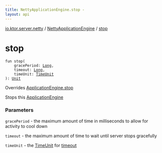 ```yaml
---
title: NettyApplicationEngine.stop - 
layout: api
---
```


<div class='api-docs-breadcrumbs'><a href="../index.html">io.ktor.server.netty</a> / <a href="index.html">NettyApplicationEngine</a> / <a href="./stop.html">stop</a></div>

# stop

<div class="signature"><code><span class="keyword">fun </span><span class="identifier">stop</span><span class="symbol">(</span><br/>&nbsp;&nbsp;&nbsp;&nbsp;<span class="parameterName" id="io.ktor.server.netty.NettyApplicationEngine$stop(kotlin.Long, kotlin.Long, java.util.concurrent.TimeUnit)/gracePeriod">gracePeriod</span><span class="symbol">:</span>&nbsp;<a href="https://kotlinlang.org/api/latest/jvm/stdlib/kotlin/-long/index.html"><span class="identifier">Long</span></a><span class="symbol">, </span><br/>&nbsp;&nbsp;&nbsp;&nbsp;<span class="parameterName" id="io.ktor.server.netty.NettyApplicationEngine$stop(kotlin.Long, kotlin.Long, java.util.concurrent.TimeUnit)/timeout">timeout</span><span class="symbol">:</span>&nbsp;<a href="https://kotlinlang.org/api/latest/jvm/stdlib/kotlin/-long/index.html"><span class="identifier">Long</span></a><span class="symbol">, </span><br/>&nbsp;&nbsp;&nbsp;&nbsp;<span class="parameterName" id="io.ktor.server.netty.NettyApplicationEngine$stop(kotlin.Long, kotlin.Long, java.util.concurrent.TimeUnit)/timeUnit">timeUnit</span><span class="symbol">:</span>&nbsp;<a href="http://docs.oracle.com/javase/6/docs/api/java/util/concurrent/TimeUnit.html"><span class="identifier">TimeUnit</span></a><br/><span class="symbol">)</span><span class="symbol">: </span><a href="https://kotlinlang.org/api/latest/jvm/stdlib/kotlin/-unit/index.html"><span class="identifier">Unit</span></a></code></div>

Overrides <a href="../../io.ktor.server.engine/-application-engine/stop.html">ApplicationEngine.stop</a>

Stops this <a href="../../io.ktor.server.engine/-application-engine/index.html">ApplicationEngine</a>

### Parameters

<code>gracePeriod</code> - the maximum amount of time in milliseconds to allow for activity to cool down

<code>timeout</code> - the maximum amount of time to wait until server stops gracefully

<code>timeUnit</code> - the <a href="http://docs.oracle.com/javase/6/docs/api/java/util/concurrent/TimeUnit.html">TimeUnit</a> for <a href="stop.html#io.ktor.server.netty.NettyApplicationEngine$stop(kotlin.Long, kotlin.Long, java.util.concurrent.TimeUnit)/timeout">timeout</a>